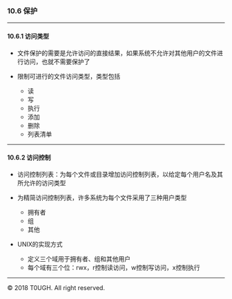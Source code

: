 ### 10.6 保护
---
#### 10.6.1 访问类型

- 文件保护的需要是允许访问的直接结果，如果系统不允许对其他用户的文件进行访问，也就不需要保护了

- 限制可进行的文件访问类型，类型包括
    - 读
    - 写
    - 执行
    - 添加
    - 删除
    - 列表清单
---
#### 10.6.2 访问控制

- 访问控制列表：为每个文件或目录增加访问控制列表，以给定每个用户名及其所允许的访问类型

- 为精简访问控制列表，许多系统为每个文件采用了三种用户类型
    - 拥有者
    - 组
    - 其他

- UNIX的实现方式
    - 定义三个域用于拥有者、组和其他用户
    - 每个域有三个位：rwx，r控制读访问，w控制写访问，x控制执行
---
&copy; 2018 T0UGH. All right reserved.